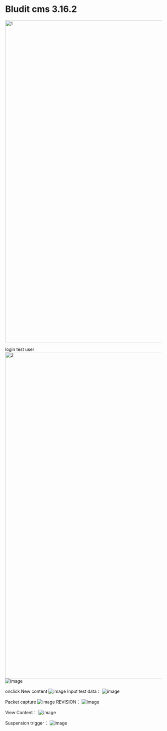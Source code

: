 # Bludit cms 3.16.2
<img width="1037" alt="1" src="https://github.com/user-attachments/assets/2b41bcca-5ae7-4f5f-882d-358abe326cb8" />

 login test user
<img width="1051" alt="2" src="https://github.com/user-attachments/assets/7e2bdbda-65c7-4b01-9800-6d18b3efac27" />
![image](https://github.com/user-attachments/assets/cc040eab-ecda-4d17-b1b7-168a0f4c1046)

onclick New content
![image](https://github.com/user-attachments/assets/e1483d4b-1ed6-49b4-9fe0-6efb7d4ca30b)
Input test data：
![image](https://github.com/user-attachments/assets/b5a0094c-3344-48f8-a7e0-fc72c3ca488e)

Packet capture
![image](https://github.com/user-attachments/assets/5ff64384-5a77-46ac-a393-20199d1abe27)
REVISION：
![image](https://github.com/user-attachments/assets/8ff8d441-28b5-47e0-90be-07d3cfaa5a1b)

View Content：
![image](https://github.com/user-attachments/assets/26f0dc2b-fedf-4c5a-83e3-25a52c63d460)

Suspension trigger：
![image](https://github.com/user-attachments/assets/084a0e7b-9633-4ba0-8fd2-b8b76f1b50cc)

